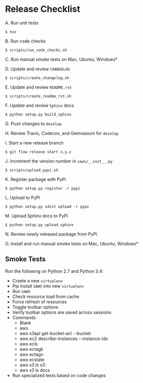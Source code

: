 Release Checklist
=================

A. Run unit tests

    $ tox

B. Run code checks

    $ scripts/run_code_checks.sh

C. Run manual smoke tests on Mac, Ubuntu, Windows*

D. Update and review `CHANGELOG`

    $ scripts/create_changelog.sh

E. Update and review `README.rst`

    $ scripts/create_readme_rst.sh

F. Update and review `Sphinx` docs

    $ python setup.py build_sphinx

G. Push changes to `develop`

H. Review Travis, Codecov, and Gemnasium for `develop`

I. Start a new release branch

    $ git flow release start x.y.z

J. Increment the version number in `saws/__init__.py`

    $ scripts/upload_pypi.sh

K. Register package with PyPi

    $ python setup.py register -r pypi

L. Upload to PyPi

    $ python setup.py sdist upload -r pypi

M. Upload Sphinx docs to PyPi

    $ python setup.py upload_sphinx

N. Review newly released package from PyPi

O. Install and run manual smoke tests on Mac, Ubuntu, Windows*

## Smoke Tests

Run the following on Python 2.7 and Python 3.4:

* Craete a new `virtualenv`
* Pip install `SAWS` into new `virtualenv`
* Run `SAWS`
* Check resource load from cache
* Force refresh of resources
* Toggle toolbar options
* Verify toolbar options are saved across sessions
* Commands
    * Blank
    * aws
    * aws s3api get-bucket-acl --bucket
    * aws ec2 describe-instances --instance-ids
    * aws ecls
    * aws ectagk
    * aws ectagv
    * aws ecstate
    * aws s3 ls s3:
    * aws s3 ls docs
* Run specialized tests based on code changes
